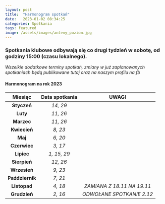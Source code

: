 ```yaml
---
layout: post
title:  "Harmonogram spotkań"
date:   2023-01-02 08:34:25
categories: Spotkania
tags: featured
image: /assets/images/anteny_poziom.jpg
---
```

### Spotkania klubowe odbywają się co drugi tydzień w sobotę, od godziny 15:00 (czasu lokalnego).


*Wszelkie dodatkowe terminy spotkań, zmiany w już zaplanowanych spotkaniach będą publikowane tutaj oraz na naszym profilu na fb*


#### Harmonogram na rok 2023

| **Miesiąc**       | **Data spotkania** |**UWAGI**|
|:-----------------:|:------------------:|:-------:|
| **Styczeń**       | *14, 29*           ||
| **Luty**          | *11, 26*           ||
| **Marzec**        | *11, 26*           ||
| **Kwiecień**      | *8, 23*            ||
| **Maj**           | *6, 20*            ||
| **Czerwiec**      | *3, 17*            ||
| **Lipiec**        | *1, 15, 29*        ||
| **Sierpień**      | *12, 26*           ||
| **Wrzesień**      | *9, 23*            ||
| **Październik**   | *7, 21*            ||
| **Listopad**      | *4, 18*            |*ZAMIANA Z 18.11 NA 19.11*|
| **Grudzień**      | *2, 16*            |*ODWOŁANE SPOTKANIE 2.12*|

